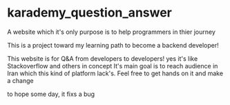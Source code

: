 # karademy_question_answer
A website which it's only purpose is to help programmers in thier journey


This is a project toward my learning path to become a backend developer!

This website is for Q&A from developers to developers! yes it's like Stackoverflow and others in concept 
It's main goal is to reach audience in Iran which this kind of platform lack's.
Feel free to get hands on it and make a change

to hope some day, it fixs a bug 
